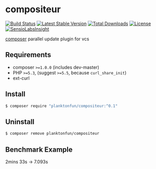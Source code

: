 # compositeur
[![Build Status](https://travis-ci.org/hirak/prestissimo.svg?branch=master)](https://travis-ci.org/hirak/prestissimo)
[![Latest Stable Version](https://poser.pugx.org/hirak/prestissimo/v/stable)](https://packagist.org/packages/hirak/prestissimo)
[![Total Downloads](https://poser.pugx.org/hirak/prestissimo/downloads)](https://packagist.org/packages/hirak/prestissimo)
[![License](https://poser.pugx.org/hirak/prestissimo/license)](https://packagist.org/packages/hirak/prestissimo)  
[![SensioLabsInsight](https://insight.sensiolabs.com/projects/56ca0f9e-63a2-4e89-b5f8-e0cc39d0c38f/big.png)](https://insight.sensiolabs.com/projects/56ca0f9e-63a2-4e89-b5f8-e0cc39d0c38f)

[composer](https://getcomposer.org) parallel update plugin for vcs

## Requirements

- composer `>=1.0.0` (includes dev-master)
- PHP `>=5.3`, (suggest `>=5.5`, because `curl_share_init`)
- ext-curl

## Install

```bash
$ composer require "planktonfun/compositeur:^0.1"
```

## Uninstall

```bash
$ composer remove planktonfun/compositeur
```

## Benchmark Example
2mins 33s -> 7.093s

